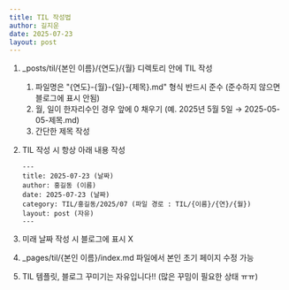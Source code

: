 ```yaml
---
title: TIL 작성법
author: 길지운
date: 2025-07-23
layout: post
---
```



1. _posts/til/{본인 이름}/{연도}/{월} 디렉토리 안에 TIL 작성
    1. 파일명은 "{연도}-{월}-{일}-{제목}.md" 형식 반드시 준수 (준수하지 않으면 블로그에 표시 안됨)
    2. 월, 일이 한자리수인 경우 앞에 0 채우기 (예. 2025년 5월 5일 → 2025-05-05-제목.md)
    3. 간단한 제목 작성

2. TIL 작성 시 항상 아래 내용 작성
    ```
    ---
    title: 2025-07-23 (날짜)
    author: 홍길동 (이름)
    date: 2025-07-23 (날짜)
    category: TIL/홍길동/2025/07 (파일 경로 : TIL/{이름}/{연}/{월})
    layout: post (자유)
    ---
    ```

3. 미래 날짜 작성 시 블로그에 표시 X

4. _pages/til/{본인 이름}/index.md 파일에서 본인 초기 페이지 수정 가능

5. TIL 템플릿, 블로그 꾸미기는 자유입니다!! (많은 꾸밈이 필요한 상태 ㅠㅠ)